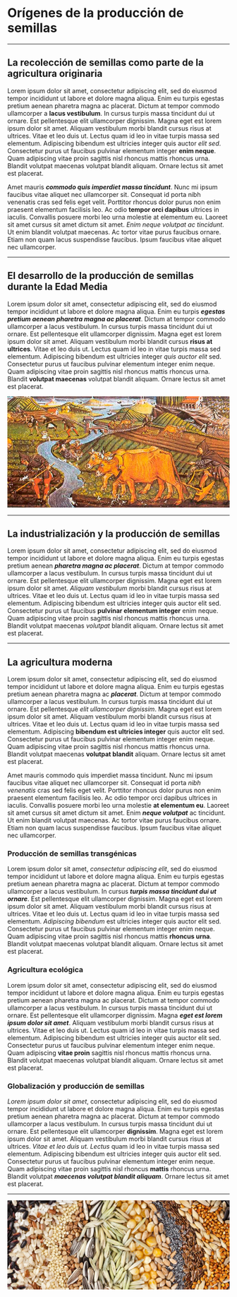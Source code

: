 # Orígenes de la producción de semillas

***

## La recolección de semillas como parte de la agricultura originaria

Lorem ipsum dolor sit amet, consectetur adipiscing elit, sed do eiusmod tempor incididunt ut labore et dolore magna aliqua. Enim eu turpis egestas pretium aenean pharetra magna ac placerat. Dictum at tempor commodo ullamcorper a **lacus vestibulum**. In cursus turpis massa tincidunt dui ut ornare. Est pellentesque elit ullamcorper dignissim. Magna eget est lorem ipsum dolor sit amet. Aliquam vestibulum morbi blandit cursus risus at ultrices. Vitae et leo duis ut. Lectus quam id leo in vitae turpis massa sed elementum. Adipiscing bibendum est ultricies integer quis auctor *elit sed*. Consectetur purus ut faucibus pulvinar elementum integer **enim neque**. Quam adipiscing vitae proin sagittis nisl rhoncus mattis rhoncus urna. Blandit volutpat maecenas volutpat blandit aliquam. Ornare lectus sit amet est placerat.

Amet mauris ***commodo quis imperdiet massa tincidunt***. Nunc mi ipsum faucibus vitae aliquet nec ullamcorper sit. Consequat id porta nibh venenatis cras sed felis eget velit. Porttitor rhoncus dolor purus non enim praesent elementum facilisis leo. Ac odio **tempor orci dapibus** ultrices in iaculis. Convallis posuere morbi leo urna molestie at elementum eu. Laoreet sit amet cursus sit amet dictum sit amet. *Enim neque volutpat ac tincidunt*. Ut enim blandit volutpat maecenas. Ac tortor vitae purus faucibus ornare. Etiam non quam lacus suspendisse faucibus. Ipsum faucibus vitae aliquet nec ullamcorper.

***

## El desarrollo de la producción de semillas durante la Edad Media

Lorem ipsum dolor sit amet, consectetur adipiscing elit, sed do eiusmod tempor incididunt ut labore et dolore magna aliqua. Enim eu turpis ***egestas pretium aenean pharetra magna ac placerat***. Dictum at tempor commodo ullamcorper a lacus vestibulum. In cursus turpis massa tincidunt dui ut ornare. Est pellentesque elit ullamcorper dignissim. Magna eget est lorem ipsum dolor sit amet. Aliquam vestibulum morbi blandit cursus **risus at ultrices**. Vitae et leo duis ut. Lectus quam id leo in vitae turpis massa sed elementum. Adipiscing bibendum est ultricies integer *quis auctor elit* sed. Consectetur purus ut faucibus pulvinar elementum integer enim neque. Quam adipiscing vitae proin sagittis nisl rhoncus mattis rhoncus urna. Blandit **volutpat maecenas** volutpat blandit aliquam. Ornare lectus sit amet est placerat.

![Grabado de agricultores medievales trabajando el campo](/imagenes/agriculturamedieval.jpg)

***

## La industrialización y la producción de semillas

Lorem ipsum dolor sit amet, consectetur adipiscing elit, sed do eiusmod tempor incididunt ut labore et dolore magna aliqua. Enim eu turpis egestas pretium aenean ***pharetra magna ac placerat***. Dictum at tempor commodo ullamcorper a lacus vestibulum. In cursus turpis massa tincidunt dui ut ornare. Est pellentesque elit ullamcorper dignissim. Magna eget est lorem ipsum dolor sit amet. *Aliquam vestibulum* morbi blandit cursus risus at ultrices. Vitae et leo duis ut. Lectus quam id leo in vitae turpis massa sed elementum. Adipiscing bibendum est ultricies integer quis auctor elit sed. Consectetur purus ut faucibus **pulvinar elementum integer** enim neque. Quam adipiscing vitae proin sagittis nisl rhoncus mattis rhoncus urna. Blandit volutpat maecenas *volutpat* blandit aliquam. Ornare lectus sit amet est placerat.

***

## La agricultura moderna

Lorem ipsum dolor sit amet, consectetur adipiscing elit, sed do eiusmod tempor incididunt ut labore et dolore magna aliqua. Enim eu turpis egestas pretium aenean pharetra magna ac ***placerat***. Dictum at tempor commodo ullamcorper a lacus vestibulum. In cursus turpis massa tincidunt dui ut ornare. Est pellentesque *elit ullamcorper dignissim*. Magna eget est lorem ipsum dolor sit amet. Aliquam vestibulum morbi blandit cursus risus at ultrices. Vitae et leo duis ut. Lectus quam id leo in vitae turpis massa sed elementum. Adipiscing **bibendum est ultricies integer** quis auctor elit sed. Consectetur purus ut faucibus pulvinar elementum integer enim neque. Quam adipiscing vitae proin sagittis nisl rhoncus mattis rhoncus urna. Blandit volutpat maecenas **volutpat blandit** aliquam. Ornare lectus sit amet est placerat.

Amet mauris commodo quis imperdiet massa tincidunt. Nunc mi ipsum faucibus vitae aliquet nec ullamcorper sit. Consequat id porta *nibh venenatis* cras sed felis eget velit. Porttitor rhoncus dolor purus non enim praesent elementum facilisis leo. Ac odio tempor orci dapibus ultrices in iaculis. Convallis posuere morbi leo urna molestie **at elementum eu**. Laoreet sit amet cursus sit amet dictum sit amet. Enim ***neque volutpat*** ac tincidunt. Ut enim blandit volutpat maecenas. Ac tortor vitae purus faucibus ornare. Etiam non quam lacus suspendisse faucibus. Ipsum faucibus vitae aliquet nec ullamcorper.

### Producción de semillas transgénicas

Lorem ipsum dolor sit amet, *consectetur adipiscing elit*, sed do eiusmod tempor incididunt ut labore et dolore magna aliqua. Enim eu turpis egestas pretium aenean pharetra magna ac placerat. Dictum at tempor commodo ullamcorper a lacus vestibulum. In cursus ***turpis massa tincidunt dui ut ornare***. Est pellentesque elit ullamcorper dignissim. Magna eget est lorem ipsum dolor sit amet. Aliquam vestibulum morbi blandit cursus risus at ultrices. Vitae et leo duis ut. Lectus quam id leo in vitae turpis massa sed elementum. *Adipiscing bibendum* est ultricies integer quis auctor elit sed. Consectetur purus ut faucibus pulvinar elementum integer enim neque. Quam adipiscing vitae proin sagittis nisl rhoncus mattis **rhoncus urna**. Blandit volutpat maecenas volutpat blandit aliquam. Ornare lectus sit amet est placerat.

### Agricultura ecológica

Lorem ipsum dolor sit amet, consectetur adipiscing elit, sed do eiusmod tempor incididunt ut labore et dolore magna aliqua. Enim eu turpis egestas pretium aenean pharetra magna ac placerat. Dictum at tempor commodo ullamcorper a lacus vestibulum. In cursus turpis massa tincidunt dui ut ornare. Est pellentesque elit ullamcorper dignissim. Magna ***eget est lorem ipsum dolor sit amet***. Aliquam vestibulum morbi blandit cursus risus at ultrices. Vitae et leo duis ut. Lectus quam id leo in vitae turpis massa sed elementum. Adipiscing bibendum est ultricies integer quis auctor elit sed. Consectetur purus ut faucibus pulvinar elementum integer enim neque. Quam adipiscing **vitae proin** sagittis nisl rhoncus mattis rhoncus urna. Blandit volutpat maecenas volutpat blandit aliquam. Ornare lectus sit amet est placerat.

### Globalización y producción de semillas

*Lorem ipsum dolor sit amet*, consectetur adipiscing elit, sed do eiusmod tempor incididunt ut labore et dolore magna aliqua. Enim eu turpis egestas pretium aenean pharetra magna ac placerat. Dictum at tempor commodo ullamcorper a lacus vestibulum. In cursus turpis massa tincidunt dui ut ornare. Est pellentesque elit ullamcorper **dignissim**. Magna eget est lorem ipsum dolor sit amet. Aliquam vestibulum morbi blandit cursus risus at ultrices. *Vitae et leo duis ut. Lectus* quam id leo in vitae turpis massa sed elementum. Adipiscing bibendum est ultricies integer quis auctor elit sed. Consectetur purus ut faucibus pulvinar elementum integer enim neque. Quam adipiscing vitae proin sagittis nisl rhoncus **mattis** rhoncus urna. Blandit volutpat ***maecenas volutpat blandit aliquam***. Ornare lectus sit amet est placerat.

***

![Semillas esparcidas](/imagenes/semillas.jpg)